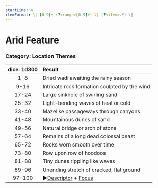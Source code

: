 ```yaml
---
startLine: 4
itemFormat: \| [0-9]+-(?<range>[0-9]+) \| (?<item>.*) \|
---
```

# Arid Feature
### Category: Location Themes

| dice: 1d300 | Result |
|:----:|:-------|
| 1-8 | Dried wadi awaiting the rainy season |
| 9-16 | Intricate rock formation sculpted by the wind |
| 17-24 | Large sinkhole of swirling sand |
| 25-32 | Light-bending waves of heat or cold |
| 33-40 | Mazelike passageways through canyons |
| 41-48 | Mountainous dunes of sand |
| 49-56 | Natural bridge or arch of stone |
| 57-64 | Remains of a long dead colossal beast |
| 65-72 | Rocks worn smooth over time |
| 73-80 | Row upon row of hoodoos |
| 81-88 | Tiny dunes rippling like waves |
| 89-96 | Unending stretch of cracked, flat ground |
| 97-100 | ▶[Descriptor](Core_Descriptor.md) + [Focus](Core_Focus.md) |